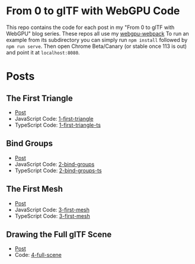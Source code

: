# From 0 to glTF with WebGPU Code 

This repo contains the code for each post in my "From 0 to glTF with WebGPU"
blog series. These repos all use my [webgpu-webpack](https://github.com/Twinklebear/webgpu-webpack-starter)
To run an example from its subdirectory you can simply run `npm install` followed by `npm run serve`. Then
open Chrome Beta/Canary (or stable once 113 is out) and point it at `localhost:8080`.

# Posts

## The First Triangle

- [Post](https://www.willusher.io/graphics/2023/04/10/0-to-gltf-triangle)
- JavaScript Code: [1-first-triangle](1-first-triangle/)
- TypeScript Code: [1-first-triangle-ts](1-first-triangle-ts/)

## Bind Groups

- [Post](https://www.willusher.io/graphics/2023/04/11/0-to-gltf-bind-groups)
- JavaScript Code: [2-bind-groups](2-bind-groups/)
- TypeScript Code: [2-bind-groups-ts](2-bind-groups-ts/)


## The First Mesh

- [Post](https://www.willusher.io/graphics/2023/05/16/0-to-gltf-first-mesh)
- JavaScript Code: [3-first-mesh](3-first-mesh/)
- TypeScript Code: [3-first-mesh](3-first-mesh-ts/)

## Drawing the Full glTF Scene

- [Post](https://www.willusher.io/graphics/2023/06/24/0-to-gltf-full-scene)
- Code: [4-full-scene](4-full-scene)
